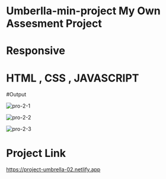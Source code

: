 # Umberlla-min-project My Own Assesment Project

# Responsive

# HTML , CSS , JAVASCRIPT

#Output

![pro-2-1](https://user-images.githubusercontent.com/113760661/218061676-ab87d8d8-334d-41a2-bedb-3d0c5e527a07.png)


![pro-2-2](https://user-images.githubusercontent.com/113760661/218061995-e5411cd4-c690-49a0-b02a-3ebcdd15c4c1.png)


![pro-2-3](https://user-images.githubusercontent.com/113760661/218062102-580b97ca-953b-4dc2-b774-34a0c55dd174.png)


# Project Link

https://project-umbrella-02.netlify.app
